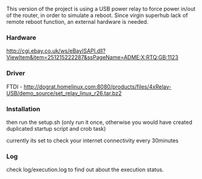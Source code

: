 This version of the project is using a USB power relay to force power in/out of the router, in order to simulate a reboot. Since virgin superhub lack of remote reboot function, an external hardware is needed.

### Hardware
http://cgi.ebay.co.uk/ws/eBayISAPI.dll?ViewItem&item=251215222287&ssPageName=ADME:X:RTQ:GB:1123

### Driver
FTDI - http://dograt.homelinux.com:8080/products/files/4xRelay-USB/demo_source/set_relay_linux_r26.tar.bz2

### Installation

then run the setup.sh (only run it once, otherwise you would have created duplicated startup script and crob task)

currently its set to check your internet connectivity every 30minutes


### Log
check log/execution.log to find out about the execution status.
